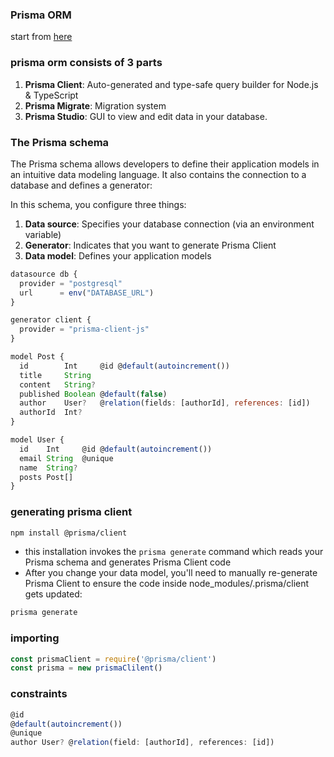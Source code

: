 ### Prisma ORM
start from [here](https://www.prisma.io/docs/orm/overview/introduction/what-is-prisma)

### prisma orm consists of 3 parts
1. **Prisma Client**: Auto-generated and type-safe query builder for Node.js & TypeScript
2. **Prisma Migrate**: Migration system
3. **Prisma Studio**: GUI to view and edit data in your database.

### The Prisma schema
The Prisma schema allows developers to define their application models in an intuitive data modeling language. It also contains the connection to a database and defines a generator:

In this schema, you configure three things:

1. **Data source**: Specifies your database connection (via an environment variable)
2. **Generator**: Indicates that you want to generate Prisma Client
3. **Data model**: Defines your application models

```js
datasource db {
  provider = "postgresql"
  url      = env("DATABASE_URL")
}

generator client {
  provider = "prisma-client-js"
}

model Post {
  id        Int     @id @default(autoincrement())
  title     String
  content   String?
  published Boolean @default(false)
  author    User?   @relation(fields: [authorId], references: [id])
  authorId  Int?
}

model User {
  id    Int     @id @default(autoincrement())
  email String  @unique
  name  String?
  posts Post[]
}
```

### generating prisma client
```bash
npm install @prisma/client
```
- this installation invokes the `prisma generate` command which reads your Prisma schema and generates Prisma Client code
- After you change your data model, you'll need to manually re-generate Prisma Client to ensure the code inside node_modules/.prisma/client gets updated:
```bash
prisma generate
```

### importing
```js
const prismaClient = require('@prisma/client')
const prisma = new prismaClilent()

```

### constraints
```js
@id
@default(autoincrement())
@unique
author User? @relation(field: [authorId], references: [id])
```
